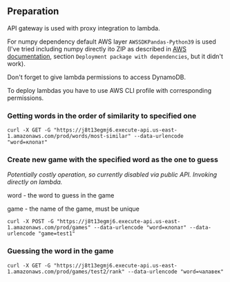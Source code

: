 ## Preparation
API gateway is used with proxy integration to lambda.

For numpy dependency default AWS layer `AWSSDKPandas-Python39` is used (I've tried including numpy directly ito ZIP as described in [AWS documentation](https://docs.aws.amazon.com/lambda/latest/dg/python-package.html), section `Deployment package with dependencies`, but it didn't work).

Don't forget to give lambda permissions to access DynamoDB.

To deploy lambdas you have to use AWS CLI profile with corresponding permissions.

### Getting words in the order of similarity to specified one
```commandline
curl -X GET -G "https://j8t13egmj6.execute-api.us-east-1.amazonaws.com/prod/words/most-similar" --data-urlencode "word=клопат"
```

### Create new game with the specified word as the one to guess
*Potentially costly operation, so currently disabled via public API. Invoking directly on lambda.* 

word - the word to guess in the game

game - the name of the game, must be unique
```commandline
curl -X POST -G "https://j8t13egmj6.execute-api.us-east-1.amazonaws.com/prod/games" --data-urlencode "word=клопат" --data-urlencode "game=test1"
```

### Guessing the word in the game
```commandline
curl -X GET -G "https://j8t13egmj6.execute-api.us-east-1.amazonaws.com/prod/games/test2/rank" --data-urlencode "word=чалавек"
```